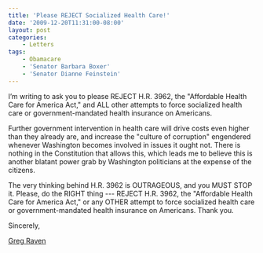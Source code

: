 ```yaml
---
title: 'Please REJECT Socialized Health Care!'
date: '2009-12-20T11:31:00-08:00'
layout: post
categories:
    - Letters
tags:
    - Obamacare
    - 'Senator Barbara Boxer'
    - 'Senator Dianne Feinstein'
---
```


I’m writing to ask you to please REJECT H.R. 3962, the "Affordable Health Care for America Act," and ALL other attempts to force socialized health care or government-mandated health insurance on Americans.  
  
Further government intervention in health care will drive costs even higher than they already are, and increase the "culture of corruption" engendered whenever Washington becomes involved in issues it ought not. There is nothing in the Constitution that allows this, which leads me to believe this is another blatant power grab by Washington politicians at the expense of the citizens.

The very thinking behind H.R. 3962 is OUTRAGEOUS, and you MUST STOP it. Please, do the RIGHT thing --- REJECT H.R. 3962, the "Affordable Health Care for America Act," or any OTHER attempt to force socialized health care or government-mandated health insurance on Americans. Thank you.

Sincerely,

[Greg Raven](https://www.gregraven.org/)